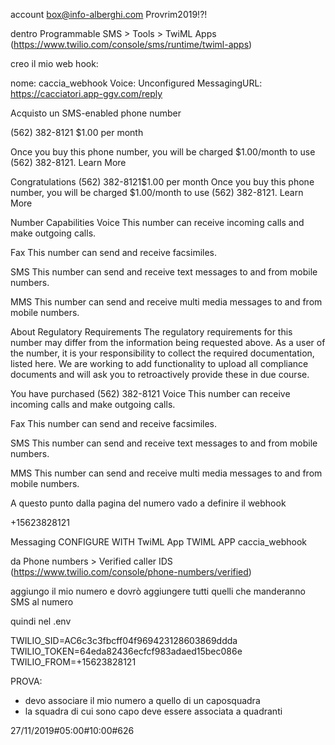 

account
box@info-alberghi.com
Provrim2019!?!




dentro Programmable SMS > Tools > TwiML Apps (https://www.twilio.com/console/sms/runtime/twiml-apps)

creo il mio web hook:


nome: caccia_webhook
Voice: Unconfigured
MessagingURL: https://cacciatori.app-ggv.com/reply


Acquisto un  SMS-enabled phone number

(562) 382-8121
$1.00 per month

Once you buy this phone number, you will be charged $1.00/month to use (562) 382-8121. Learn More



Congratulations
(562) 382-8121$1.00 per month
Once you buy this phone number, you will be charged $1.00/month to use (562) 382-8121. Learn More

Number Capabilities
Voice
This number can receive incoming calls and make outgoing calls.

Fax
This number can send and receive facsimiles.

SMS
This number can send and receive text messages to and from mobile numbers.

MMS
This number can send and receive multi media messages to and from mobile numbers.

About Regulatory Requirements
The regulatory requirements for this number may differ from the information being requested above. As a user of the number, it is your responsibility to collect the required documentation, listed here. We are working to add functionality to upload all compliance documents and will ask you to retroactively provide these in due course.

 
You have purchased
(562) 382-8121
Voice
This number can receive incoming calls and make outgoing calls.

Fax
This number can send and receive facsimiles.

SMS
This number can send and receive text messages to and from mobile numbers.

MMS
This number can send and receive multi media messages to and from mobile numbers.



A questo punto dalla pagina del numero vado a definire il webhook


+15623828121


Messaging
CONFIGURE WITH
TwiML App
TWIML APP
caccia_webhook




da Phone numbers > Verified caller IDS (https://www.twilio.com/console/phone-numbers/verified)

aggiungo il mio numero e dovrò aggiungere tutti quelli che manderanno SMS al numero



quindi nel .env 

TWILIO_SID=AC6c3c3fbcff04f969423128603869ddda
TWILIO_TOKEN=64eda82436ecfcf983adaed15bec086e
TWILIO_FROM=+15623828121



PROVA:

- devo associare il mio numero a quello di un caposquadra 
- la squadra di cui sono capo deve essere associata a quadranti



27/11/2019#05:00#10:00#626